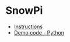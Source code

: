 # SnowPi

* [Instructions](https://snowpi.xyz)
* [Demo code - Python](https://github.com/ryanteck/snowpirgb-python)
